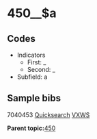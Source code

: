 # 450\_\_$a

## Codes

-   Indicators
    -   First: \_
    -   Second: \_
-   Subfield: a

## Sample bibs

7040453 [Quicksearch](https://search.library.yale.edu/catalog/7040453) [VXWS](http://prodorbis.library.yale.edu:7014/vxws/GetHoldingsService?bibId=7040453)

**Parent topic:**[450](../../tags/450/450.md)

